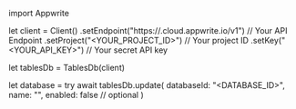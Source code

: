 import Appwrite

let client = Client()
    .setEndpoint("https://<REGION>.cloud.appwrite.io/v1") // Your API Endpoint
    .setProject("<YOUR_PROJECT_ID>") // Your project ID
    .setKey("<YOUR_API_KEY>") // Your secret API key

let tablesDb = TablesDb(client)

let database = try await tablesDb.update(
    databaseId: "<DATABASE_ID>",
    name: "<NAME>",
    enabled: false // optional
)


